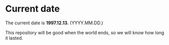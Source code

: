 # Current date

The current date is **1997.12.13.** (YYYY.MM.DD.)

This repository will be good when the world ends, so we will know how long it lasted.